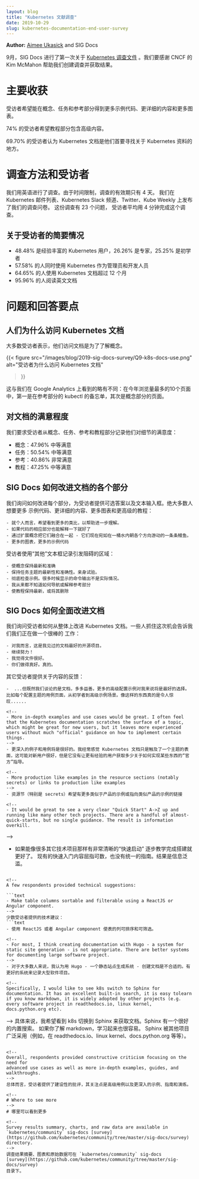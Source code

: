 ```yaml
---
layout: blog
title: "Kubernetes 文献调查"
date: 2019-10-29
slug: kubernetes-documentation-end-user-survey
---
```

<!--
---
layout: blog
title: "Kubernetes Documentation Survey"
date: 2019-10-29
slug: kubernetes-documentation-end-user-survey
---
-->

**Author:** [Aimee Ukasick](https://www.linkedin.com/in/aimee-ukasick/) and SIG Docs

<!--
In September, SIG Docs conducted its first survey about the [Kubernetes
documentation](https://kubernetes.io/docs/). We'd like to thank the CNCF's Kim
McMahon for helping us create the survey and access the results.
-->
9月，SIG Docs 进行了第一次关于 [Kubernetes 调查文件](https://kubernetes.io/docs/) 。我们要感谢 CNCF
的 Kim McMahon 帮助我们创建调查并获取结果。

<!--
# Key takeaways
-->
# 主要收获

<!--
Respondents would like more example code, more detailed content, and more
diagrams in the Concepts, Tasks, and Reference sections.
-->
受访者希望能在概念、任务和参考部分得到更多示例代码、更详细的内容和更多图表。

<!--
74% of respondents would like the Tutorials section to contain advanced content.
-->
74% 的受访者希望教程部分包含高级内容。

<!--
69.70% said the Kubernetes documentation is the first place they look for
information about Kubernetes.
-->
69.70% 的受访者认为 Kubernetes 文档是他们首要寻找关于 Kubernetes 资料的地方。

<!--
# Survey methodology and respondents
-->
# 调查方法和受访者

<!--
We conducted the survey in English. The survey was only available for 4 days due
to time constraints. We announced the survey on Kubernetes mailing lists, in
Kubernetes Slack channels, on Twitter, and in Kube Weekly. There were 23
questions, and respondents took an average of 4 minutes to complete the survey.
-->
我们用英语进行了调查。由于时间限制，调查的有效期只有 4 天。
我们在 Kubernetes 邮件列表、Kubernetes Slack 频道、Twitter、Kube Weekly 上发布了我们的调查问卷。
这份调查有 23 个问题， 受访者平均用 4 分钟完成这个调查。

<!--
## Quick facts about respondents:
-->
## 关于受访者的简要情况

<!--
- 48.48% are experienced Kubernetes users, 26.26% expert, and 25.25% beginner
- 57.58% use Kubernetes in both administrator and developer roles
- 64.65% have been using the Kubernetes documentation for more than 12 months
- 95.96% read the documentation in English
-->
- 48.48% 是经验丰富的 Kubernetes 用户，26.26% 是专家，25.25% 是初学者
- 57.58% 的人同时使用 Kubernetes 作为管理员和开发人员
- 64.65% 的人使用 Kubernetes 文档超过 12 个月
- 95.96% 的人阅读英文文档

<!--
# Question and response highlights
-->
# 问题和回答要点

<!--
## Why people access the Kubernetes documentation
-->
## 人们为什么访问 Kubernetes 文档

<!--
The majority of respondents stated that they access the documentation for the Concepts.

{{< figure
    src="/images/blog/2019-sig-docs-survey/Q9-k8s-docs-use.png"
    alt="Why respondents access the Kubernetes documentation"
>}}
-->
大多数受访者表示，他们访问文档是为了了解概念。

{{< figure
    src="/images/blog/2019-sig-docs-survey/Q9-k8s-docs-use.png"
    alt="受访者为什么访问 Kubernetes 文档"
>}}

<!--
This deviates only slightly from what we see in Google Analytics: of the top 10
most viewed pages this year, #1 is the kubectl cheatsheet in the Reference section,
followed overwhelmingly by pages in the Concepts section.
-->
这与我们在 Google Analytics 上看到的略有不同：在今年浏览量最多的10个页面中，第一是在参考部分的 kubectl
的备忘单，其次是概念部分的页面。

<!--
## Satisfaction with the documentation
-->
## 对文档的满意程度

<!--
We asked respondents to record their level of satisfaction with the detail in
the Concepts, Tasks, Reference, and Tutorials sections:
-->
我们要求受访者从概念、任务、参考和教程部分记录他们对细节的满意度：

<!--
- Concepts: 47.96% Moderately Satisfied
- Tasks: 50.54% Moderately Satisfied
- Reference: 40.86% Very Satisfied
- Tutorial: 47.25% Moderately Satisfied
-->
- 概念：47.96% 中等满意
- 任务：50.54% 中等满意
- 参考：40.86% 非常满意
- 教程：47.25% 中等满意

<!--
## How SIG Docs can improve each documentation section
-->
## SIG Docs 如何改进文档的各个部分

<!--
We asked how we could improve each section, providing respondents with
selectable answers as well as a text field. The clear majority would like more
example code, more detailed content, more diagrams, and advanced tutorials:
-->
我们询问如何改进每个部分，为受访者提供可选答案以及文本输入框。绝大多数人想要更多
示例代码、更详细的内容、更多图表和更高级的教程：

<!--
```text
- Personally, would like to see more analogies to help further understanding.
- Would be great if corresponding sections of code were explained too
- Expand on the concepts to bring them together - they're a bucket of separate eels moving in different directions right now
- More diagrams, and more example code
```
-->
```text
- 就个人而言，希望看到更多的类比，以帮助进一步理解。
- 如果代码的相应部分也能解释一下就好了
- 通过扩展概念把它们融合在一起 - 它们现在宛如在一桶水内朝各个方向游动的一条条鳗鱼。
- 更多的图表，更多的示例代码
```

<!--
Respondents used the "Other" text box to record areas causing frustration:
-->
受访者使用“其他”文本框记录引发阻碍的区域：

<!--
```text
- Keep concepts up to date and accurate
- Keep task topics up to date and accurate. Human testing.
- Overhaul the examples. Many times the output of commands shown is not actual.
- I've never understood how to navigate or interpret the reference section
- Keep the tutorials up to date, or remove them
```
-->
```text
- 使概念保持最新和准确
- 保持任务主题的最新性和准确性。亲身试验。
- 彻底检查示例。很多时候显示的命令输出不是实际情况。
- 我从来都不知道如何导航或解释参考部分
- 使教程保持最新，或将其删除
```

<!--
## How SIG Docs can improve the documentation overall
-->
## SIG Docs 如何全面改进文档

<!--
We asked respondents how we can improve the Kubernetes documentation
overall. Some took the opportunity to tell us we are doing a good job:
-->
我们询问受访者如何从整体上改进 Kubernetes 文档。一些人抓住这次机会告诉我们我们正在做一个很棒的
工作：

<!--
```text
- For me, it is the best documented open source project.
- Keep going!
- I find the documentation to be excellent.
- You [are] doing a great job. For real.
```
-->
```text
- 对我而言，这是我见过的文档最好的开源项目。
- 继续努力！
- 我觉得文件很好。
- 你们做得真好。真的。
```

<!--
Other respondents provided feedback on the content:
-->
其它受访者提供关于内容的反馈：

<!--
```text
-  ...But since we're talking about docs, more is always better. More
advanced configuration examples would be, to me, the way to go. Like a Use Case page for each configuration topic with beginner to advanced example scenarios. Something like that would be
awesome....
-->
```text
-  ...但既然我们谈论的是文档，多多益善。更多的高级配置示例对我来说将是最好的选择。比如每个配置主题的用例页面，从初学者到高级示例场景。像这样的东西真的是令人惊叹......

<!--
- More in-depth examples and use cases would be great. I often feel that the Kubernetes documentation scratches the surface of a topic, which might be great for new users, but it leaves more experienced users without much "official" guidance on how to implement certain things.
-->
- 更深入的例子和用例将是很好的。我经常感觉 Kubernetes 文档只是触及了一个主题的表面，这可能对新用户很好，但是它没有让更有经验的用户获取多少关于如何实现某些东西的“官方”指导。

<!--
- More production like examples in the resource sections (notably secrets) or links to production like examples
-->
- 资源节（特别是 secrets）希望有更多类似于产品的示例或指向类似产品的示例的链接

<!--
- It would be great to see a very clear "Quick Start" A->Z up and running like many other tech projects. There are a handful of almost-quick-starts, but no single guidance. The result is information overkill.
```
-->
- 如果能像很多其它技术项目那样有非常清晰的“快速启动” 逐步教学完成搭建就更好了。
  现有的快速入门内容屈指可数，也没有统一的指南。结果是信息泛滥。
```

<!--
A few respondents provided technical suggestions:

```text
- Make table columns sortable and filterable using a ReactJS or Angular component.
-->
少数受访者提供的技术建议：
```text
- 使用 ReactJS 或者 Angular component 使表的列可排序和可筛选。

<!--
- For most, I think creating documentation with Hugo - a system for static site generation - is not appropriate. There are better systems for documenting large software project. 
-->
- 对于大多数人来说，我认为用 Hugo - 一个静态站点生成系统 - 创建文档是不合适的。有更好的系统来记录大型软件项目。

<!--
Specifically, I would like to see k8s switch to Sphinx for documentation. It has an excellent built-in search, it is easy tolearn if you know markdown, it is widely adopted by other projects (e.g. every software project in readthedocs.io, linux kernel, docs.python.org etc).
```
-->
具体来说，我希望看到 k8s 切换到 Sphinx 来获取文档。Sphinx 有一个很好的内置搜索。
如果你了解 markdown，学习起来也很容易。
Sphinx 被其他项目广泛采用（例如，在 readthedocs.io、linux kernel、docs.python.org 等等）。
```

<!--
Overall, respondents provided constructive criticism focusing on the need for
advanced use cases as well as more in-depth examples, guides, and walkthroughs.
-->
总体而言，受访者提供了建设性的批评，其关注点是高级用例以及更深入的示例、指南和演练。

<!--
# Where to see more
-->
# 哪里可以看到更多

<!--
Survey results summary, charts, and raw data are available in `kubernetes/community` sig-docs [survey](https://github.com/kubernetes/community/tree/master/sig-docs/survey) directory.
-->
调查结果摘要、图表和原始数据可在 `kubernetes/community` sig-docs 
[survey](https://github.com/kubernetes/community/tree/master/sig-docs/survey) 
目录下。
